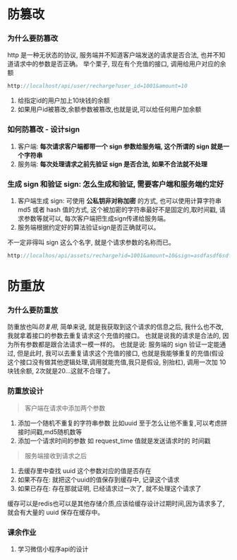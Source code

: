 # 防篡改


### 为什么要防篡改

http 是一种无状态的协议, 服务端并不知道客户端发送的请求是否合法, 也并不知道请求中的参数是否正确。
举个栗子, 现在有个充值的接口, 调用给用户对应的余额

```js
http://localhost/api/user/recharge?user_id=1001&amount=10
```
1. 给指定id的用户加上10块钱的余额
2. 如果用户id被篡改,余额参数被篡改,也就是说,可以给任何用户加余额



### 如何防篡改 - 设计sign

1. 客户端: **每次请求客户端都带一个 sign 参数给服务端, 这个所谓的 sign 就是一个字符串**
2. 服务端: **每次处理请求之前先验证 sign 是否合法, 如果不合法就不处理**



### 生成 sign 和验证 sign: 怎么生成和验证, 需要客户端和服务端约定好

1. 客户端生成 sign: 可使用 **公私钥非对称加密** 的方式, 也可以使用计算字符串 md5 或者 hash 值的方式, 这个被加密的字符串最好不是固定的,取时间戳, 请求参数等就可以, 每次客户端把生成sign传递给服务端。
2. 服务端根据约定好的算法验证sign是否正确就可以。


不一定非得叫 sign 这么个名字, 就是个请求参数的名称而已。
```js
http://localhos/api/assets/recharge?id=1001&amount=10&sign=asdfasdf6sdfs87f67
```



# 防重放



### 为什么要防重放

防重放也叫*防复用*, 简单来说, 就是我获取到这个请求的信息之后, 我什么也不改, 我就拿着接口的参数去重复请求这个充值的接口。
也就是说我的请求是合法的, 因为所有参数都是跟合法请求一模一样的。 也就是说: 服务端的 sign 验证一定能通过, 但是此时, 我可以去重复请求这个充值的接口, 也就是我能够重复的充值(假设这个接口没有做其他逻辑处理,调用就能充值,我只是假设, 别抬杠), 调用一次加 10 块钱余额, 2次就是20...这就不合理了。



### 防重放设计

> 客户端在请求中添加两个参数
1. 添加一个随机不重复的字符串参数 比如uuid 至于怎么让他不重复,可以考虑拼接时间戳,md5随机数等
2. 添加一个请求时间的参数 如 request_time 值就是发送请求时的 时间戳

> 服务端接收到请求之后
1. 去缓存里中查找 uuid 这个参数对应的值是否存在
2. 如果不存在: 就把这个uuid的值保存到缓存中, 记录这个请求
3. 如果已存在: 存在那就证明, 已经请求过一次了, 就不处理这个请求了

缓存可以是redis也可以是其他存储介质,应该给缓存设计过期时间,因为请求多了,就会有大量的 uuid 保存在缓存中。



###  课余作业

1. 学习微信小程序api的设计